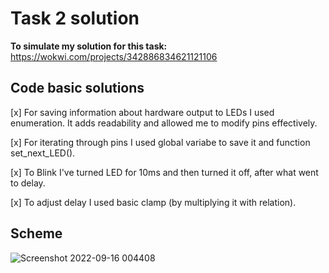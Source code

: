 # Task 2 solution
**To simulate my solution for this task:** https://wokwi.com/projects/342886834621121106
## Code basic solutions
[x] For saving information about hardware output to LEDs I used enumeration. It adds readability and allowed me to modify pins effectively.

[x] For iterating through pins I used global variabe to save it and function set_next_LED().

[x] To Blink I've turned LED for 10ms and then turned it off, after what went to delay. 

[x] To adjust delay I used basic clamp (by multiplying it with relation).

## Scheme

![Screenshot 2022-09-16 004408](https://user-images.githubusercontent.com/48071683/190514305-bb9b4ef8-0edd-4fc8-abeb-235e7ca6d816.png)
